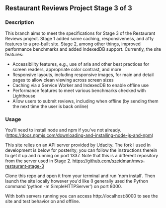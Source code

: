 ## Restaurant Reviews Project Stage 3 of 3
### Description
This branch aims to meet the specifications for Stage 3 of the Restaurant Reviews project. Stage 1 added some caching, responsiveness, and a11y features to a pre-built site. Stage 2, among other things, improved performance benchmarks and added IndexedDB support. Currently, the site features:
* Accessibility features, e.g., use of aria and other best practices for screen readers, appropriate color contrast, and more
* Responsive layouts, including responsive images, for main and detail pages to allow clean viewing across screen sizes
* Caching via a Service Worker and IndexedDB to enable offline use
* Performance features to meet various benchmarks checked with Lighthouse
* Allow users to submit reviews, including when offline (by sending them the next time the user is back online)

### Usage
You'll need to install node and npm if you've not already.
(https://docs.npmjs.com/downloading-and-installing-node-js-and-npm)

This site relies on an API server provided by Udacity. The fork I used in development is below for posterity; you can follow the instructions therein to get it up and running on port 1337. Note that this is a different repository from the server used in Stage 2.
https://github.com/szeidman/mws-restaurant-stage-3

Clone this repo and open it from your terminal and run 'npm install'. Then launch the site locally however you'd like (I generally used the Python command 'python -m SimpleHTTPServer') on port 8000.

With both servers running you can access http://localhost:8000 to see the site and test behavior on and offline.
